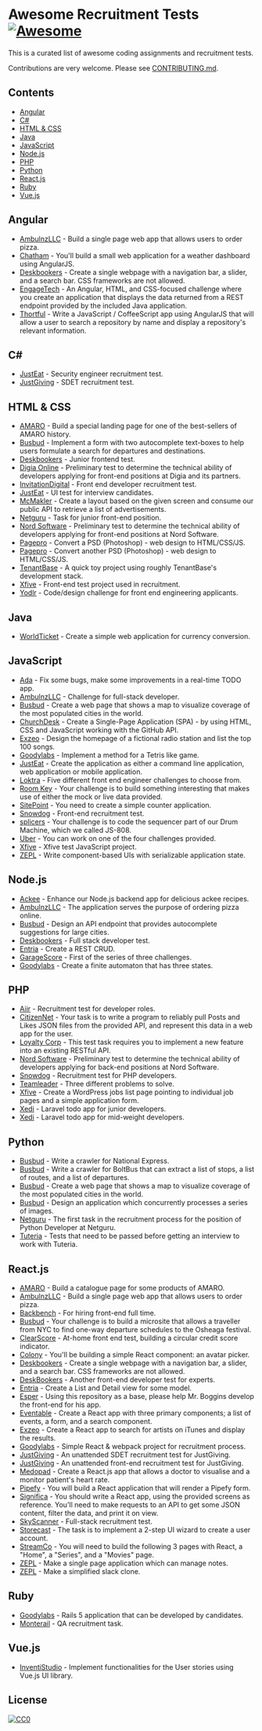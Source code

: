 # Awesome Recruitment Tests [![Awesome](https://awesome.re/badge.svg)](https://awesome.re)

This is a curated list of awesome coding assignments and recruitment tests.

Contributions are very welcome. Please see [CONTRIBUTING.md](https://github.com/zsoltime/awesome-recruitment-tests/blob/master/CONTRIBUTING.md).

## Contents

- [Angular](#angular)
- [C#](#c)
- [HTML & CSS](#html--css)
- [Java](#java)
- [JavaScript](#javascript)
- [Node.js](#nodejs)
- [PHP](#php)
- [Python](#python)
- [React.js](#reactjs)
- [Ruby](#ruby)
- [Vue.js](#vuejs)

## Angular

- [AmbulnzLLC](https://github.com/AmbulnzLLC/frontend-challenge) - Build a single page web app that allows users to order pizza.
- [Chatham](https://github.com/Chatham/fe-test-task) - You'll build a small web application for a weather dashboard using AngularJS.
- [Deskbookers](https://github.com/deskbookers/frontend-test) - Create a single webpage with a navigation bar, a slider, and a search bar. CSS frameworks are not allowed.
- [EngageTech](https://github.com/engagetech/frontend-coding-challenge) - An Angular, HTML, and CSS-focused challenge where you create an application that displays the data returned from a REST endpoint provided by the included Java application.
- [Thortful](https://github.com/ThortfulNew/FrontEndChallenge) - Write a JavaScript / CoffeeScript app using AngularJS that will allow a user to search a repository by name and display a repository's relevant information.

<!-- prettier-ignore-start -->

## C#

<!-- prettier-ignore-end -->

- [JustEat](https://github.com/justeat/JustEat.InfoSecRecruitmentTest) - Security engineer recruitment test.
- [JustGiving](https://github.com/JustGiving/Recruitment-Test-SDET) - SDET recruitment test.

## HTML & CSS

- [AMARO](https://github.com/amarofashion/html-css-challenge) - Build a special landing page for one of the best-sellers of AMARO history.
- [Busbud](https://github.com/busbud/coding-challenge-frontend-a) - Implement a form with two autocomplete text-boxes to help users formulate a search for departures and destinations.
- [Deskbookers](https://github.com/deskbookers/frontend-test-junior) - Junior frontend test.
- [Digia Online](https://github.com/digiaonline/docs/tree/master/recruitment/html5) - Preliminary test to determine the technical ability of developers applying for front-end positions at Digia and its partners.
- [InvitationDigital](https://github.com/InvitationDigital/IDL.FE-developer-recruitment-test) - Front end developer recruitment test.
- [JustEat](https://github.com/justeat/JustEat.Recruitment.UI) - UI test for interview candidates.
- [McMakler](https://github.com/mcmakler/frontend-code-challenge) - Create a layout based on the given screen and consume our public API to retrieve a list of advertisements.
- [Netguru](https://github.com/netguru/junior-frontend-recruitment-task) - Task for junior front-end position.
- [Nord Software](https://github.com/digiaonline/preliminary-tests) - Preliminary test to determine the technical ability of developers applying for front-end positions at Nord Software.
- [Pagepro](https://github.com/Pagepro/front-end-test-project-01) - Convert a PSD (Photoshop) - web design to HTML/CSS/JS.
- [Pagepro](https://github.com/Pagepro/front-end-test-project-02) - Convert another PSD (Photoshop) - web design to HTML/CSS/JS.
- [TenantBase](https://github.com/TenantBase/hiring-frontend-challenge) - A quick toy project using roughly TenantBase's development stack.
- [Xfive](https://github.com/xfiveco/front-end-test-project) - Front-end test project used in recruitment.
- [Yodlr](https://github.com/yodlr/frontend-code-challenge) - Code/design challenge for front end engineering applicants.

## Java

- [WorldTicket](https://bitbucket.org/worldticket/recruitment-tests/src/default/) - Create a simple web application for currency conversion.

## JavaScript

- [Ada](https://github.com/AdaSupport/challenge) - Fix some bugs, make some improvements in a real-time TODO app.
- [AmbulnzLLC](https://github.com/AmbulnzLLC/fullstack-challenge) - Challenge for full-stack developer.
- [Busbud](https://github.com/busbud/coding-challenge-analytics-a) - Create a web page that shows a map to visualize coverage of the most populated cities in the world.
- [ChurchDesk](https://github.com/ChurchDesk/cd-challenge) - Create a Single-Page Application (SPA) - by using HTML, CSS and JavaScript working with the GitHub API.
- [Exzeo](https://github.com/exzeo/FrontEndChallenge) - Design the homepage of a fictional radio station and list the top 100 songs.
- [Goodylabs](https://github.com/goodylabs/frontend-dev-test) - Implement a method for a Tetris like game.
- [JustEat](https://github.com/justeat/JustEat.RecruitmentTest) - Create the application as either a command line application, web application or mobile application.
- [Loktra](https://github.com/Loktra/Front-End-Engineer) - Five different front end engineer challenges to choose from.
- [Room Key](https://github.com/roomkey/front-end-code-challenge) - Your challenge is to build something interesting that makes use of either the mock or live data provided.
- [SitePoint](https://github.com/sitepoint/frontend-test) - You need to create a simple counter application.
- [Snowdog](https://github.com/SnowdogApps/front-end-recruitment-test) - Front-end recruitment test.
- [splicers](https://github.com/splicers/js-808) - Your challenge is to code the sequencer part of our Drum Machine, which we called JS-808.
- [Uber](https://github.com/uber/coding-challenge-tools) - You can work on one of the four challenges provided.
- [Xfive](https://github.com/xfiveco/javascript-test) - Xfive test JavaScript project.
- [ZEPL](https://github.com/ZEPL/front-end-challenge/tree/master/serialize-state) - Write component-based UIs with serializable application state.

## Node.js

- [Ackee](https://github.com/AckeeCZ/cookbook-api-task) - Enhance our Node.js backend app for delicious ackee recipes.
- [AmbulnzLLC](https://github.com/AmbulnzLLC/backend-challenge) - The application serves the purpose of ordering pizza online.
- [Busbud](https://github.com/busbud/coding-challenge-backend-c) - Design an API endpoint that provides autocomplete suggestions for large cities.
- [Deskbookers](https://github.com/deskbookers/full-stack-test) - Full stack developer test.
- [Entria](https://github.com/entria/jobs/blob/master/backend/challenge.md) - Create a REST CRUD.
- [GarageScore](https://github.com/garagescore/recruitment-test) - First of the series of three challenges.
- [Goodylabs](https://github.com/goodylabs/backend-dev-test) - Create a finite automaton that has three states.

## PHP

- [Aiir](https://github.com/aiir/dev-recruitment-test) - Recruitment test for developer roles.
- [CitizenNet](https://github.com/citizennet/frontend-engineering-challenge) - Your task is to write a program to reliably pull Posts and Likes JSON files from the provided API, and represent this data in a web app for the user.
- [Loyalty Corp](https://github.com/loyaltycorp/test-task) - This test task requires you to implement a new feature into an existing RESTful API.
- [Nord Software](https://github.com/digiaonline/docs/tree/master/recruitment/basic-back-end) - Preliminary test to determine the technical ability of developers applying for back-end positions at Nord Software.
- [Snowdog](https://github.com/SnowdogApps/php-recruitment-test) - Recruitment test for PHP developers.
- [Teamleader](https://github.com/teamleadercrm/coding-test) - Three different problems to solve.
- [Xfive](https://github.com/xfiveco/wordpress-test) - Create a WordPress jobs list page pointing to individual job pages and a simple application form.
- [Xedi](https://github.com/xedi/tech-test/tree/master/developer/junior) - Laravel todo app for junior developers.
- [Xedi](https://github.com/xedi/tech-test/tree/master/developer/mid) - Laravel todo app for mid-weight developers.

## Python

- [Busbud](https://github.com/busbud/coding-challenge-crawler-a) - Write a crawler for National Express.
- [Busbud](https://github.com/busbud/coding-challenge-crawler-b) - Write a crawler for BoltBus that can extract a list of stops, a list of routes, and a list of departures.
- [Busbud](https://github.com/busbud/coding-challenge-analytics-a) - Create a web page that shows a map to visualize coverage of the most populated cities in the world.
- [Busbud](https://github.com/busbud/coding-challenge-d) - Design an application which concurrently processes a series of images.
- [Netguru](https://github.com/netguru/python-recruitment-task) - The first task in the recruitment process for the position of Python Developer at Netguru.
- [Tuteria](https://github.com/Tuteria/Recruitment-test) - Tests that need to be passed before getting an interview to work with Tuteria.

## React.js

- [AMARO](https://github.com/amarofashion/front-end-challenge) - Build a catalogue page for some products of AMARO.
- [AmbulnzLLC](https://github.com/AmbulnzLLC/frontend-challenge) - Build a single page web app that allows users to order pizza.
- [Backbench](https://github.com/backbench/front-end-challenge-2018) - For hiring front-end full time.
- [Busbud](https://github.com/busbud/coding-challenge-frontend-b) - Your challenge is to build a microsite that allows a traveller from NYC to find one-way departure schedules to the Osheaga festival.
- [ClearScore](https://github.com/ClearScore/FED-home-test) - At-home front end test, building a circular credit score indicator.
- [Colony](https://github.com/JoinColony/coding-challenge) - You'll be building a simple React component: an avatar picker.
- [Deskbookers](https://github.com/deskbookers/frontend-test) - Create a single webpage with a navigation bar, a slider, and a search bar. CSS frameworks are not allowed.
- [DeskBookers](https://github.com/deskbookers/frontend-expert-test) - Another front-end developer test for experts.
- [Entria](https://github.com/entria/jobs/blob/master/frontend/challenge.md) - Create a List and Detail view for some model.
- [Esper](https://github.com/esperco/front-end-challenge) - Using this repository as a base, please help Mr. Boggins develop the front-end for his app.
- [Eventable](https://github.com/eventable/frontend-coding-challenge) - Create a React app with three primary components; a list of events, a form, and a search component.
- [Exzeo](https://github.com/exzeo/react-challenge) - Create a React app to search for artists on iTunes and display the results.
- [Goodylabs](https://github.com/goodylabs/fe-dev-test) - Simple React & webpack project for recruitment process.
- [JustGiving](https://github.com/JustGiving/recruitment-test-donations-sdet) - An unattended SDET recruitment test for JustGiving.
- [JustGiving](https://github.com/JustGiving/recruitment-test-donations) - An unattended front-end recruitment test for JustGiving.
- [Medopad](https://github.com/Medopad/medopad-frontend-challenge) - Create a React.js app that allows a doctor to visualise and a monitor patient's heart rate.
- [Pipefy](https://github.com/pipefy/RecruitmentExercise/blob/master/FRONTENDEXERCISE.md) - You will build a React application that will render a Pipefy form.
- [Significa](https://github.com/Significa/frontend-challenge) - You should write a React app, using the provided screens as reference. You'll need to make requests to an API to get some JSON content, filter the data, and print it on view.
- [SkyScanner](https://github.com/Skyscanner/full-stack-recruitment-test) - Full-stack recruitment test.
- [Storecast](https://github.com/storecast/frontend-challenge) - The task is to implement a 2-step UI wizard to create a user account.
- [StreamCo](https://github.com/StreamCo/react-coding-challenge) - You will need to build the following 3 pages with React, a "Home", a "Series", and a "Movies" page.
- [ZEPL](https://github.com/ZEPL/front-end-challenge/tree/master/notes-app) - Make a single page application which can manage notes.
- [ZEPL](https://github.com/ZEPL/front-end-challenge/tree/master/slack-clone) - Make a simplified slack clone.

## Ruby

- [Goodylabs](https://github.com/goodylabs/rails-dev-test) - Rails 5 application that can be developed by candidates.
- [Monterail](https://github.com/monterail/qa-recruitment-task) - QA recruitment task.

## Vue.js

- [InventiStudio](https://github.com/InventiStudio/recruitment-task) - Implement functionalities for the User stories using Vue.js UI library.

## License

[![CC0](http://mirrors.creativecommons.org/presskit/buttons/88x31/svg/cc-zero.svg)](https://creativecommons.org/publicdomain/zero/1.0/)

